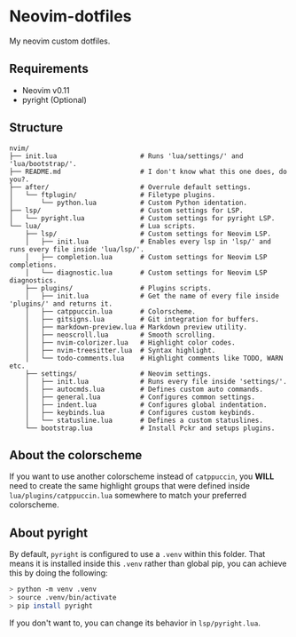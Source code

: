 # Neovim-dotfiles
My neovim custom dotfiles.

## Requirements
- Neovim v0.11
- pyright (Optional)

## Structure
```
nvim/
├── init.lua                     # Runs 'lua/settings/' and 'lua/bootstrap/'.
├── README.md                    # I don't know what this one does, do you?.
├── after/                       # Overrule default settings.
│   └── ftplugin/                # Filetype plugins.
│       └── python.lua           # Custom Python identation.
├── lsp/                         # Custom settings for LSP.
│   └── pyright.lua              # Custom settings for pyright LSP.
└── lua/                         # Lua scripts.
    ├── lsp/                     # Custom settings for Neovim LSP.
    │   ├── init.lua             # Enables every lsp in 'lsp/' and runs every file inside 'lua/lsp/'.
    │   ├── completion.lua       # Custom settings for Neovim LSP completions.
    │   └── diagnostic.lua       # Custom settings for Neovim LSP diagnostics.
    ├── plugins/                 # Plugins scripts.
    │   ├── init.lua             # Get the name of every file inside 'plugins/' and returns it.
    │   ├── catppuccin.lua       # Colorscheme.
    │   ├── gitsigns.lua         # Git integration for buffers.
    │   ├── markdown-preview.lua # Markdown preview utility.
    │   ├── neoscroll.lua        # Smooth scrolling.
    │   ├── nvim-colorizer.lua   # Highlight color codes.
    │   ├── nvim-treesitter.lua  # Syntax highlight.
    │   └── todo-comments.lua    # Highlight comments like TODO, WARN etc.
    ├── settings/                # Neovim settings.
    │   ├── init.lua             # Runs every file inside 'settings/'.
    │   ├── autocmds.lua         # Defines custom auto commands.
    │   ├── general.lua          # Configures common settings.
    │   ├── indent.lua           # Configures global indentation.
    │   ├── keybinds.lua         # Configures custom keybinds.
    │   └── statusline.lua       # Defines a custom statuslines.
    └── bootstrap.lua            # Install Pckr and setups plugins.
```

## About the colorscheme
If you want to use another colorscheme instead of `catppuccin`, you **WILL**
 need to create the same highlight groups that were defined inside
 `lua/plugins/catppuccin.lua` somewhere to match your preferred colorscheme.

## About pyright
By default, `pyright` is configured to use a `.venv` within this folder. That
 means it is installed inside this `.venv` rather than global pip, you can
 achieve this by doing the following:
```bash
> python -m venv .venv
> source .venv/bin/activate
> pip install pyright
```
If you don't want to, you can change its behavior in `lsp/pyright.lua`.

